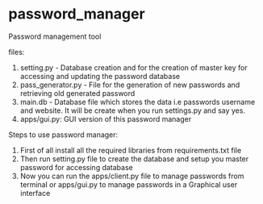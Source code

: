 # password_manager
Password management tool

files:
1. setting.py - Database creation and for the creation of master key for accessing and updating the password database
2. pass_generator.py -  File for the generation of new passwords and retrieving old generated password
3. main.db - Database file which stores the data i.e passwords username and website. It will be create when you run settings.py and say yes.
4. apps/gui.py: GUI version of this password manager

Steps to use password manager:
1. First of all install all the required libraries from requirements.txt file
2. Then run setting.py file to create the database and setup you master password for accessing database
3. Now you can run the apps/client.py file to manage passwords from terminal or apps/gui.py to manage passwords in a Graphical user interface
